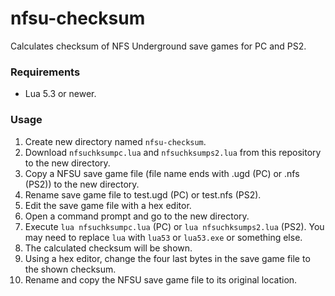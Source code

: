 # nfsu-checksum
Calculates checksum of NFS Underground save games for PC and PS2.

### Requirements
- Lua 5.3 or newer.

### Usage
1. Create new directory named `nfsu-checksum`.
2. Download `nfsuchksumpc.lua` and `nfsuchksumps2.lua` from this repository to the new directory.
3. Copy a NFSU save game file (file name ends with .ugd (PC) or .nfs (PS2)) to the new directory.
4. Rename save game file to test.ugd (PC) or test.nfs (PS2).
5. Edit the save game file with a hex editor.
5. Open a command prompt and go to the new directory.
6. Execute `lua nfsuchksumpc.lua` (PC) or `lua nfsuchksumps2.lua` (PS2). You may need to replace `lua` with `lua53` or `lua53.exe` or something else.
7. The calculated checksum will be shown.
8. Using a hex editor, change the four last bytes in the save game file to the shown checksum.
9. Rename and copy the NFSU save game file to its original location.
